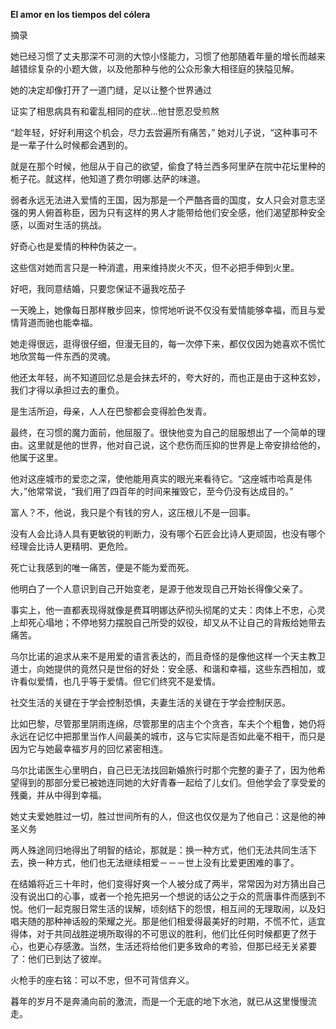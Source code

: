 **El amor en los tiempos del cólera**


摘录
  
  她已经习惯了丈夫那深不可测的大惊小怪能力，习惯了他那随着年量的增长而越来越错综复杂的小题大做，以及他那种与他的公众形象大相径庭的狭隘见解。
  
  她的决定却像打开了一道门缝，足以让整个世界通过
  
  证实了相思病具有和霍乱相同的症状...他甘愿忍受煎熬
  
  “趁年轻，好好利用这个机会，尽力去尝遍所有痛苦，” 她对儿子说，“这种事可不是一辈子什么时候都会遇到的。
  
  就是在那个时候，他屈从于自己的欲望，偷食了特兰西多阿里萨在院中花坛里种的栀子花。就这样，他知道了费尔明娜.达萨的味道。
  
  弱者永远无法进入爱情的王国，因为那是一个严酷吝啬的国度，女人只会对意志坚强的男人俯首称臣，因为只有这样的男人才能带给他们安全感，他们渴望那种安全感，以面对生活的挑战。
  
  好奇心也是爱情的种种伪装之一。
  
  这些信对她而言只是一种消遣，用来维持炭火不灭，但不必把手伸到火里。
  
  好吧，我同意结婚，只要您保证不逼我吃茄子
  
  一天晚上，她像每日那样散步回来，惊愕地听说不仅没有爱情能够幸福，而且与爱情背道而驰也能幸福。
  
  她走得很远，逛得很仔细，但漫无目的，每一次停下来，都仅仅因为她喜欢不慌忙地欣赏每一件东西的灵魂。
  
  他还太年轻，尚不知道回忆总是会抹去坏的，夸大好的，而也正是由于这种玄妙，我们才得以承担过去的重负。
  
  是生活所迫，母亲，人人在巴黎都会变得脸色发青。
  
  最终，在习惯的魔力面前，他屈服了。很快他变为自己的屈服想出了一个简单的理由。这里就是他的世界，他对自己说，这个悲伤而压抑的世界是上帝安排给他的，他属于这里。
  
  他对这座城市的爱恋之深，使他能用真实的眼光来看待它。“这座城市哈真是伟大，”他常常说，“我们用了四百年的时间来摧毁它，至今仍没有达成目的。”
  
  富人？不，他说，我只是个有钱的穷人，这压根儿不是一回事。
  
  没有人会比诗人具有更敏锐的判断力，没有哪个石匠会比诗人更顽固，也没有哪个经理会比诗人更精明、更危险。
  
  死亡让我感到的唯一痛苦，便是不能为爱而死。
  
  他明白了一个人意识到自己开始变老，是源于他发现自己开始长得像父亲了。
  
  事实上，他一直都表现得就像是费耳明娜达萨彻头彻尾的丈夫：肉体上不忠，心灵上却死心塌地；不停地努力摆脱自己所受的奴役，却又从不让自己的背叛给她带去痛苦。
  
  乌尔比诺的追求从来不是用爱的语言表达的，而且奇怪的是像他这样一个天主教卫道士，向她提供的竟然只是世俗的好处：安全感、和谐和幸福，这些东西相加，或许看似爱情，也几乎等于爱情。但它们终究不是爱情。
  
  社交生活的关键在于学会控制恐惧，夫妻生活的关键在于学会控制厌恶。
  
  比如巴黎，尽管那里阴雨连绵，尽管那里的店主个个贪吝，车夫个个粗鲁，她仍将永远在记忆中把那里当作人间最美的城市，这与它实际是否如此毫不相干，而只是因为它与她最幸福岁月的回忆紧密相连。
  
  乌尔比诺医生心里明白，自己已无法找回新婚旅行时那个完整的妻子了，因为他希望得到的那部分爱已被她连同她的大好青春一起给了儿女们。但他学会了享受爱的残羹，并从中得到幸福。
  
  她丈夫爱她胜过一切，胜过世间所有的人，但这也仅仅是为了他自己：这是他的神圣义务
  
  两人殊途同归地得出了明智的结论，那就是：换一种方式，他们无法共同生活下去，换一种方式，他们也无法继续相爱－－－世上没有比爱更困难的事了。
  
  在结婚将近三十年时，他们变得好爽一个人被分成了两半，常常因为对方猜出自己没有说出口的心事，或者一个抢先把另一个想说的话公之于众的荒唐事件而感到不悦。他们一起克服日常生活的误解，顷刻结下的怨恨，相互间的无理取闹，以及妇唱夫随的那种神话般的荣耀之光。那是他们相爱得最美好的时期，不慌不忙，适宜得体，对于共同战胜逆境所取得的不可思议的胜利，他们比任何时候都更了然于心，也更心存感激。当然，生活还将给他们更多致命的考验，但那已经无关紧要了：他们已到达了彼岸。
  
  火枪手的座右铭：可以不忠，但不可背信弃义。
  
  暮年的岁月不是奔涌向前的激流，而是一个无底的地下水池，就已从这里慢慢流走。  